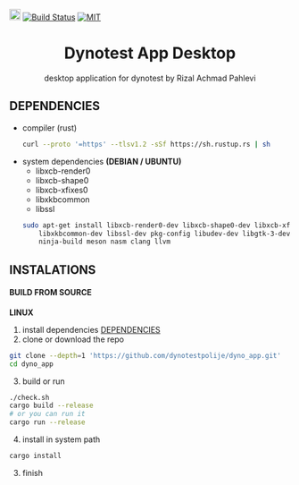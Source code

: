 [<img alt="github" src="https://img.shields.io/badge/github-dynotestpolije/dyno_app-8da0cb?logo=github" height="20">](https://github.com/dynotestpolije/dyno_app)
[![Build Status](https://github.com/dynotestpolije/dyno_types/workflows/CI/badge.svg)](https://github.com/dynotestpolije/dyno_types/actions?workflow=CI)
[![MIT](https://img.shields.io/badge/license-MIT-blue.svg)](https://github.com/dynotestpolije/dyno_types/blob/master/LICENSE)


<center>
    <h1>Dynotest App Desktop</h1>
    <p>desktop application for dynotest by Rizal Achmad Pahlevi</p>
</center>


## DEPENDENCIES

- compiler (rust)
    ```bash
    curl --proto '=https' --tlsv1.2 -sSf https://sh.rustup.rs | sh
    ```
- system dependencies
    **(DEBIAN / UBUNTU)**
    - libxcb-render0
    - libxcb-shape0
    - libxcb-xfixes0
    - libxkbcommon
    - libssl
    ```bash
    sudo apt-get install libxcb-render0-dev libxcb-shape0-dev libxcb-xfixes0-dev \
        libxkbcommon-dev libssl-dev pkg-config libudev-dev libgtk-3-dev \
        ninja-build meson nasm clang llvm
    ```

## INSTALATIONS

#### BUILD FROM SOURCE
**LINUX**
1. install dependencies [DEPENDENCIES](#dependencies)
2. clone or download the repo
```bash 
git clone --depth=1 'https://github.com/dynotestpolije/dyno_app.git'
cd dyno_app
```
3. build or run
```bash 
./check.sh 
cargo build --release 
# or you can run it
cargo run --release
```
4. install in system path
```bash 
cargo install
```
3. finish


